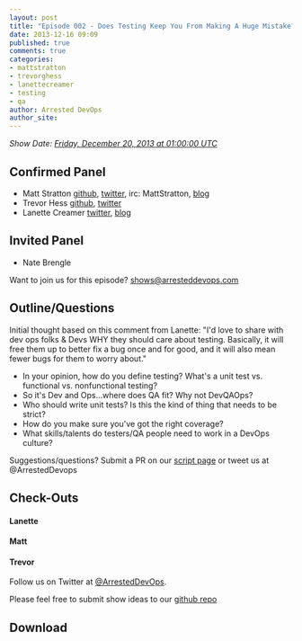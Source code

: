 ```yaml
---
layout: post
title: "Episode 002 - Does Testing Keep You From Making A Huge Mistake?"
date: 2013-12-16 09:09
published: true
comments: true
categories: 
- mattstratton
- trevorghess
- lanettecreamer
- testing
- qa
author: Arrested DevOps
author_site: 
---
```

*Show Date:  [Friday, December 20, 2013 at 01:00:00 UTC](http://www.timeanddate.com/worldclock/fixedtime.html?msg=Arrested+DevOps+Episode+2+-+Does+Testing+Keeps+You+From+Making+A+Huge+Mistake%3F&iso=20131219T19&p1=64&ah=1)*


Confirmed Panel<a name="panel"></a>
-----

* Matt Stratton [github](http://github.com/mattstratton), [twitter](https://twitter.com/mattstratton), irc: MattStratton, [blog](http://www.mattstratton.com/)
* Trevor Hess [github](https://github.com/trevorghess), [twitter](http://twitter.com/trevorghess)
* Lanette Creamer [twitter](http://twitter.com/lanettecream), [blog](http://blog.testyredhead.com/)

Invited Panel
-----

* Nate Brengle

Want to join us for this episode? shows@arresteddevops.com


Outline/Questions
-----------------
Initial thought based on this comment from Lanette: 
"I'd love to share with dev ops folks & Devs WHY they should care about testing. Basically, it will free them up to better fix a bug once and for good, and it will also mean fewer bugs for them to worry about."

* In your opinion, how do you define testing? What's a unit test vs. functional vs. nonfunctional testing?
* So it's Dev and Ops...where does QA fit? Why not DevQAOps?
* Who should write unit tests? Is this the kind of thing that needs to be strict?
* How do you make sure you've got the right coverage?
* What skills/talents do testers/QA people need to work in a DevOps culture?

Suggestions/questions? Submit a PR on our [script page](https://github.com/arresteddevops/podcast/blob/master/scripts/episode-002-testing-in-the-devops-world.md) or tweet us at @ArrestedDevops



Check-Outs<a name="checkouts"></a>
-----

#### Lanette

#### Matt  

#### Trevor  



Follow us on Twitter at [@ArrestedDevOps](http://twitter.com/arresteddevops).

Please feel free to submit show ideas to our [github repo](https://github.com/arresteddevops/podcast)



Download
--------
